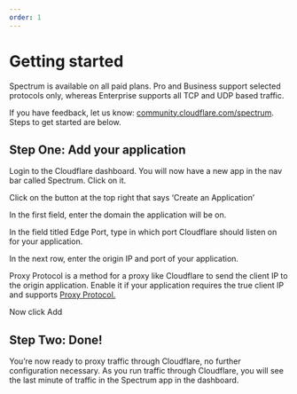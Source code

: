 ```yaml
---
order: 1
---
```


# Getting started

<Aside>

Spectrum is available on all paid plans. Pro and Business support selected protocols only, whereas Enterprise supports all TCP and UDP based traffic.

If you have feedback, let us know: [community.cloudflare.com/spectrum](https://community.cloudflare.com/c/security/spectrum). Steps to get started are below.
</Aside>

## Step One: Add your application

Login to the Cloudflare dashboard. You will now have a new app in the nav bar called Spectrum. Click on it.

Click on the button at the top right that says ‘Create an Application’

In the first field, enter the domain the application will be on.

In the field titled Edge Port, type in which port Cloudflare should listen on for your application.

In the next row, enter the origin IP and port of your application.

Proxy Protocol is a method for a proxy like Cloudflare to send the client IP to the origin application. Enable it if your application requires the true client IP and supports [Proxy Protocol.](https://www.haproxy.com/blog/haproxy/proxy-protocol/)

Now click Add

## Step Two: Done!

You’re now ready to proxy traffic through Cloudflare, no further configuration necessary. As you run traffic through Cloudflare, you will see the last minute of traffic in the Spectrum app in the dashboard.
